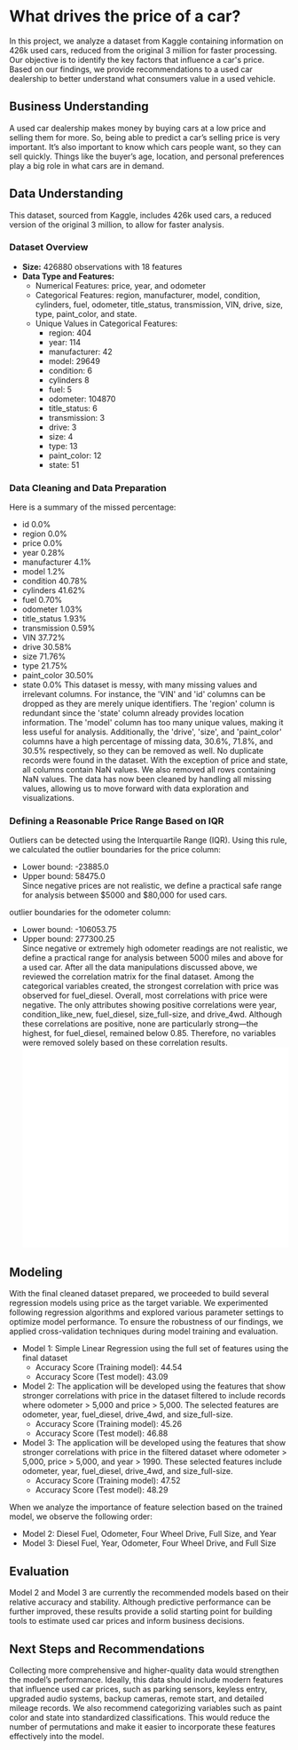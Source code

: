 # What drives the price of a car?
In this project, we analyze a dataset from Kaggle containing information on 426k used cars, reduced from the original 3 million for faster processing. Our objective is to identify the key factors that influence a car's price. Based on our findings, we provide recommendations to a used car dealership to better understand what consumers value in a used vehicle.
## Business Understanding
A used car dealership makes money by buying cars at a low price and selling them for more. So, being able to predict a car’s selling price is very important. It’s also important to know which cars people want, so they can sell quickly. Things like the buyer’s age, location, and personal preferences play a big role in what cars are in demand.

## Data Understanding 
This dataset, sourced from Kaggle, includes 426k used cars, a reduced version of the original 3 million, to allow for faster analysis.
### Dataset Overview
- **Size:** 426880  observations with 18 features
- **Data Type and Features:**
  - Numerical Features: price, year, and odometer
  - Categorical Features: region, manufacturer, model, condition, cylinders, fuel, odometer, title_status,    transmission, VIN, drive, size, type, paint_color, and state.
   - Unique Values in Categorical Features:
      - region: 404
      - year: 114
      - manufacturer: 42
      - model: 29649
      - condition: 6
      - cylinders 8
      - fuel: 5
      - odometer: 104870
      - title_status: 6
      - transmission: 3
      - drive: 3
      - size: 4
      - type: 13
      - paint_color: 12
      - state: 51
### Data Cleaning and Data Preparation
 Here is a summary of the missed percentage:
- id    0.0%
- region  0.0%
- price   0.0%
- year    0.28%
- manufacturer  4.1%
- model         1.2%
- condition     40.78%
- cylinders     41.62%
- fuel          0.70%
- odometer      1.03%
- title_status  1.93%
- transmission  0.59%
- VIN           37.72%
- drive         30.58%
- size          71.76%
- type          21.75%
- paint_color   30.50%
- state         0.0%
This dataset is messy, with many missing values and irrelevant columns. For instance, the 'VIN' and 'id' columns can be dropped as they are merely unique identifiers. The 'region' column is redundant since the 'state' column already provides location information. The 'model' column has too many unique values, making it less useful for analysis. Additionally, the 'drive', 'size', and 'paint_color' columns have a high percentage of missing data, 30.6%, 71.8%, and 30.5% respectively, so they can be removed as well. No duplicate records were found in the dataset. With the exception of price and state, all columns contain NaN values. We also removed all rows containing NaN values. The data has now been cleaned by handling all missing values, allowing us to move forward with data exploration and visualizations.
### Defining a Reasonable Price Range Based on IQR
Outliers can be detected using the Interquartile Range (IQR). Using this rule, we calculated the outlier boundaries for the price column:
   - Lower bound: -23885.0
   - Upper bound: 58475.0\
Since negative prices are not realistic, we define a practical safe range for analysis between $5000 and $80,000 for used cars.

outlier boundaries for the odometer column:
   - Lower bound: -106053.75
   - Upper bound:  277300.25\
Since negative or extremely high odometer readings are not realistic, we define a practical range for analysis between 5000 miles and above for a used car.
After all the data manipulations discussed above, we reviewed the correlation matrix for the final dataset. Among the categorical variables created, the strongest correlation with price was observed for fuel_diesel. Overall, most correlations with price were negative. The only attributes showing positive correlations were year, condition_like_new, fuel_diesel, size_full-size, and drive_4wd. Although these correlations are positive, none are particularly strong—the highest, for fuel_diesel, remained below 0.85. Therefore, no variables were removed solely based on these correlation results.
![Cor](figures/plot2.png)






## Modeling
With the final cleaned dataset prepared, we proceeded to build several regression models using price as the target variable. We experimented following regression algorithms and explored various parameter settings to optimize model performance. To ensure the robustness of our findings, we applied cross-validation techniques during model training and evaluation.

 - Model 1: Simple Linear Regression using the full set of features using the final dataset
   - Accuracy Score (Training model): 44.54
   - Accuracy Score (Test model): 43.09
 - Model 2: The application will be developed using the features that show stronger correlations with price in the dataset filtered to include records where odometer > 5,000 and price > 5,000. The selected features are odometer, year, fuel_diesel, drive_4wd, and size_full-size.
     - Accuracy Score (Training model): 45.26
     - Accuracy Score (Test model): 46.88
 - Model 3: The application will be developed using the features that show stronger correlations with price in the filtered dataset where odometer > 5,000, price > 5,000, and year > 1990. These selected features include odometer, year, fuel_diesel, drive_4wd, and size_full-size.
    - Accuracy Score (Training model): 47.52
    - Accuracy Score (Test model): 48.29
 
When we analyze the importance of feature selection based on the trained model, we observe the following order:
 - Model 2:  Diesel Fuel, Odometer, Four Wheel Drive, Full Size, and Year
 - Model 3:  Diesel Fuel, Year, Odometer, Four Wheel Drive, and Full Size


## Evaluation
 Model 2 and Model 3 are currently the recommended models based on their relative accuracy and stability. Although predictive performance can be further improved, these results provide a solid starting point for building tools to estimate used car prices and inform business decisions.

## Next Steps and Recommendations
Collecting more comprehensive and higher-quality data would strengthen the model’s performance. Ideally, this data should include modern features that influence used car prices, such as 
parking sensors, keyless entry, upgraded audio systems, backup cameras, remote start, and detailed mileage records.
We also recommend categorizing variables such as paint color and state into standardized classifications. This would reduce the number of permutations and make it easier to incorporate these features effectively into the model.

